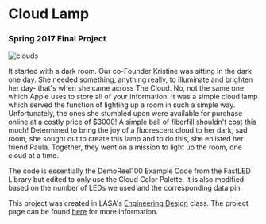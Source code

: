 # Cloud Lamp
### Spring 2017 Final Project

![clouds](http://cloudlamps.weebly.com/uploads/1/0/0/8/100892286/20170504-142734_orig.jpg)

It started with a dark room. Our co-Founder Kristine was sitting in the dark one day. She needed something, anything really, to illuminate and brighten her day- that's when she came across The Cloud. No, not the same one which Apple uses to store all of your information. It was a simple cloud lamp which served the function of lighting up a room in such a simple way. Unfortunately, the ones she stumbled upon were available for purchase online at a costly price of $3000! A simple ball of fiberfill shouldn't cost this much! Determined to bring the joy of a fluorescent cloud to her dark, sad room, she sought out to create this lamp and to do this, she enlisted her friend Paula. Together, they went on a mission to light up the room, one cloud at a time.

The code is essentially the DemoReel100 Example Code from the FastLED Library but edited to only use the Cloud Color Palette. It is also modified based on the number of LEDs we used and the corresponding data pin.

This project was created in LASA's [Engineering Design](http://www.stempirecentral.com/engineering-design1.html) class. The project page can be found [here](http://cloudlamps.weebly.com) for more information.